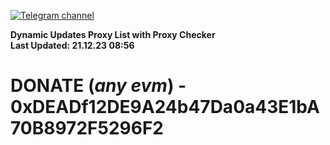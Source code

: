 [![Telegram channel](https://img.shields.io/endpoint?url=https://runkit.io/damiankrawczyk/telegram-badge/branches/master?url=https://t.me/n4z4v0d)](https://t.me/n4z4v0d) 

**Dynamic Updates Proxy List with Proxy Checker**  
**Last Updated: 21.12.23 08:56**

# DONATE (_any evm_) - 0xDEADf12DE9A24b47Da0a43E1bA70B8972F5296F2
